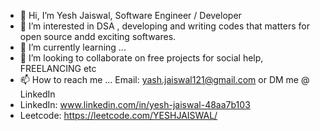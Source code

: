 - 👋 Hi, I’m Yesh Jaiswal, Software Engineer / Developer
- 👀 I’m interested in DSA , developing and writing codes that matters for open source andd exciting softwares.
- 🌱 I’m currently learning ... 
- 💞️ I’m looking to collaborate on free projects for social help, FREELANCING etc
- 📫 How to reach me ... Email: yash.jaiswal121@gmail.com or DM me @ LinkedIn
- LinkedIn: www.linkedin.com/in/yesh-jaiswal-48aa7b103
- Leetcode: https://leetcode.com/YESHJAISWAL/


<!---
yashJaiswal121/yashJaiswal121 is a ✨ special ✨ repository because its `README.md` (this file) appears on your GitHub profile.
You can click the Preview link to take a look at your changes.
--->
